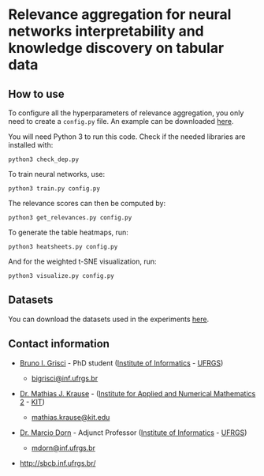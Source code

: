 # Relevance aggregation for neural networks interpretability and knowledge discovery on tabular data

## How to use

To configure all the hyperparameters of relevance aggregation, you only need to create a ```config.py``` file. An example can be downloaded [here](config.py).

You will need Python 3 to run this code. Check if the needed libraries are installed with:

```
python3 check_dep.py
```
To train neural networks, use:
```
python3 train.py config.py
```
The relevance scores can then be computed by:
```
python3 get_relevances.py config.py
```
To generate the table heatmaps, run:
```
python3 heatsheets.py config.py
```
And for the weighted t-SNE visualization, run:
```
python3 visualize.py config.py
```

## Datasets

You can download the datasets used in the experiments [here](DATA/DATA.md).

## Contact information

- [Bruno I. Grisci](https://orcid.org/0000-0003-4083-5881) - PhD student ([Institute of Informatics](https://www.inf.ufrgs.br/site/en) - [UFRGS](http://www.ufrgs.br/english/home))

    - bigrisci@inf.ufrgs.br

- [Dr. Mathias J. Krause](https://www.lbrg.kit.edu/~mjkrause/) - ([Institute for Applied and Numerical Mathematics 2](http://www.math.kit.edu/ianm2/en) - [KIT](http://www.kit.edu/english/index.php))

    - mathias.krause@kit.edu

- [Dr. Marcio Dorn](https://orcid.org/0000-0001-8534-3480) - Adjunct Professor ([Institute of Informatics](https://www.inf.ufrgs.br/site/en) - [UFRGS](http://www.ufrgs.br/english/home))

    - mdorn@inf.ufrgs.br

- http://sbcb.inf.ufrgs.br/